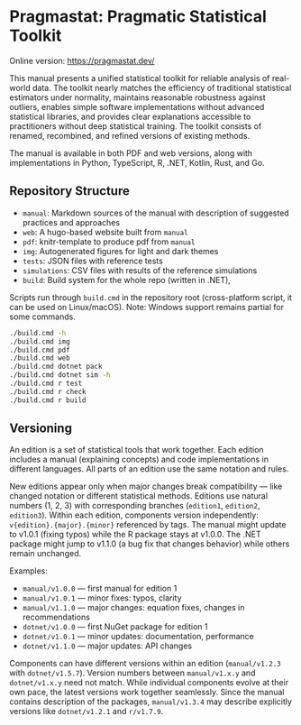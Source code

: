 # Pragmastat: Pragmatic Statistical Toolkit

Online version: https://pragmastat.dev/

This manual presents a unified statistical toolkit for reliable analysis of real-world data.
The toolkit
  nearly matches the efficiency of traditional statistical estimators under normality,
  maintains reasonable robustness against outliers,
  enables simple software implementations without advanced statistical libraries,
  and provides clear explanations accessible to practitioners without deep statistical training.
The toolkit consists of renamed, recombined, and refined versions of existing methods.

The manual is available in both PDF and web versions, along with implementations in Python, TypeScript, R, .NET, Kotlin, Rust, and Go.

## Repository Structure

- `manual`: Markdown sources of the manual with description of suggested practices and approaches
- `web`: A hugo-based website built from `manual`
- `pdf`: knitr-template to produce pdf from `manual`
- `img`: Autogenerated figures for light and dark themes
- `tests`: JSON files with reference tests
- `simulations`: CSV files with results of the reference simulations
- `build`: Build system for the whole repo (written in .NET),

Scripts run through `build.cmd` in the repository root
  (cross-platform script, it can be used on Linux/macOS).
Note: Windows support remains partial for some commands.

```sh
./build.cmd -h
./build.cmd img
./build.cmd pdf
./build.cmd web
./build.cmd dotnet pack
./build.cmd dotnet sim -h
./build.cmd r test
./build.cmd r check
./build.cmd r build
```

## Versioning

An edition is a set of statistical tools that work together.
Each edition includes a manual (explaining concepts) and code implementations in different languages.
All parts of an edition use the same notation and rules.

New editions appear only when major changes break compatibility — like changed notation or different statistical methods.
Editions use natural numbers (1, 2, 3) with corresponding branches (`edition1`, `edition2`, `edition3`).
Within each edition, components version independently: `v{edition}.{major}.{minor}` referenced by tags.
The manual might update to v1.0.1 (fixing typos) while the R package stays at v1.0.0.
The .NET package might jump to v1.1.0 (a bug fix that changes behavior) while others remain unchanged.

Examples:
- `manual/v1.0.0` — first manual for edition 1
- `manual/v1.0.1` — minor fixes: typos, clarity
- `manual/v1.1.0` — major changes: equation fixes, changes in recommendations
- `dotnet/v1.0.0` — first NuGet package for edition 1
- `dotnet/v1.0.1` — minor updates: documentation, performance
- `dotnet/v1.1.0` — major updates: API changes

Components can have different versions within an edition (`manual/v1.2.3` with `dotnet/v1.5.7`).
Version numbers between `manual/v1.x.y` and `dotnet/v1.x.y` need not match.
While individual components evolve at their own pace, the latest versions work together seamlessly.
Since the manual contains description of the packages,
  `manual/v1.3.4` may describe explicitly versions like `dotnet/v1.2.1` and `r/v1.7.9`.
